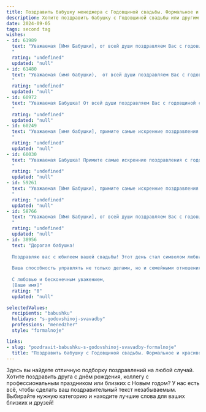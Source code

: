 ```yaml
---
title: Поздравить бабушку менеджера с Годовщиной свадьбы. Формальное и красивое
description: Хотите поздравить бабушку с Годовщиной свадьбы или другим праздником? Наш ИИ создаст незабываемое поздравление, а вы обязательно выделитесь среди других.  
date: 2024-09-05
tags: second tag
wishes:
- id: 61989
  text: "Уважаемая [Имя Бабушки], от всей души поздравляем Вас с годовщиной свадьбы! Желаем Вам крепкого здоровья, семейного благополучия, любви и радости. Пусть каждый день Вашей жизни будет наполнен счастьем и гармонией.
  "
  rating: "undefined"
  updated: "null"
- id: 61480
  text: "Уважаемая (имя бабушки),  от всей души поздравляем Вас с годовщиной свадьбы!  Желаем вам долгих и счастливых лет семейной жизни,  крепкого здоровья  и  мира в Вашем доме. Пусть Ваша любовь  будет  неиссякаемой,  а  воспоминания  о  прожитых годах  всегда  согревают  Ваши  сердца.
  "
  rating: "undefined"
  updated: "null"
- id: 60972
  text: "Уважаемая Бабушка! От всей души поздравляем Вас с годовщиной свадьбы! Желаем Вам крепкого здоровья, семейного благополучия и долгих лет жизни, наполненных любовью и счастьем! Пусть Ваша профессиональная деятельность, как менеджера, приносит Вам удовлетворение и успех!
  "
  rating: "undefined"
  updated: "null"
- id: 60249
  text: "Уважаемая [имя бабушки], примите самые искренние поздравления с годовщиной свадьбы! Желаю Вам и Вашему супругу крепкого здоровья, много счастливых лет, наполненных любовью, пониманием и взаимоуважением. Пусть каждый день Вашей жизни будет ярким и радостным!
  "
  rating: "undefined"
  updated: "null"
- id: 60030
  text: "Уважаемая Бабушка! Примите самые искренние поздравления с годовщиной свадьбы! Желаю Вам крепкого здоровья, семейного благополучия, долгих лет жизни, наполненных любовью и счастьем. Пусть ваша жизнь будет яркой и полной радостных моментов!
  "
  rating: "undefined"
  updated: "null"
- id: 59261
  text: "Уважаемая [Имя Бабушки], примите самые искренние поздравления с годовщиной свадьбы! Желаем вам долгих лет счастливой семейной жизни, наполненных любовью, взаимопониманием и заботой. Пусть ваш жизненный путь будет усеян радостными моментами, а каждый день приносит новые приятные эмоции.
  "
  rating: "undefined"
  updated: "null"
- id: 58766
  text: "Уважаемая [Имя Бабушки], от всей души поздравляем Вас с годовщиной свадьбы! Желаем Вам крепкого здоровья,  счастья, любви и благополучия на долгие годы. Пусть в Вашей семье всегда царят мир и взаимопонимание, а каждый день будет наполнен радостью и теплыми воспоминаниями.
  "
  rating: "undefined"
  updated: "null"
- id: 38956
  text: "Дорогая бабушка!
  
  Поздравляю вас с юбилеем вашей свадьбы! Этот день стал символом любви, заботы и взаимопонимания, которые вы пронесли через годы совместной жизни. Ваша стойкость и мудрость вдохновляют всех нас, и мы гордимся тем, что имеем возможность учиться у вас.
  
  Ваша способность управлять не только делами, но и семейными отношениями – это настоящее искусство. Желаю вам счастья, здоровья и долгих лет вместе. Пусть каждый новый день приносит радость и гармонию в ваш дом.
  
  С любовью и бесконечным уважением,
  [Ваше имя]"
  rating: "0"
  updated: "null"

selectedValues:
  recipients: "babushku"
  holidays: "s-godovshinoj-svavadby"
  professions: "menedzher"
  style: "formalnoje"

links:
- slug: "pozdravit-babushku-s-godovshinoj-svavadby-formalnoje"
  title: "Поздравить бабушку с Годовщиной свадьбы. Формальное и красивое"
---
```


Здесь вы найдете отличную подборку поздравлений на любой случай. 
Хотите поздравить друга с днём рождения, коллегу с профессиональным праздником или близких с Новым годом? У нас есть всё, чтобы сделать ваш поздравительный текст незабываемым. Выбирайте нужную категорию и находите лучшие слова для ваших близких и друзей!
